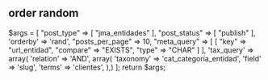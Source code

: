 ## order random


  $args = [
        "post_type" => [
          "jma_entidades"
        ],
        "post_status" => [
          "publish"
        ],
        'orderby' => 'rand',
        "posts_per_page" => 10,
      "meta_query" => [
          [
            "key" => "url_entidad",
            "compare" => "EXISTS",
            "type" => "CHAR"
          ]
        ],
        'tax_query' => array(
                    'relation' => 'AND',
                     array(
                         'taxonomy' => 'cat_categoria_entidad',
                          'field'    => 'slug',
                          'terms'    => 'clientes',
                      ),)
      ];
      return $args;
